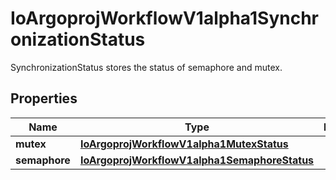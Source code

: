 

# IoArgoprojWorkflowV1alpha1SynchronizationStatus

SynchronizationStatus stores the status of semaphore and mutex.

## Properties

Name | Type | Description | Notes
------------ | ------------- | ------------- | -------------
**mutex** | [**IoArgoprojWorkflowV1alpha1MutexStatus**](IoArgoprojWorkflowV1alpha1MutexStatus.md) |  |  [optional]
**semaphore** | [**IoArgoprojWorkflowV1alpha1SemaphoreStatus**](IoArgoprojWorkflowV1alpha1SemaphoreStatus.md) |  |  [optional]



